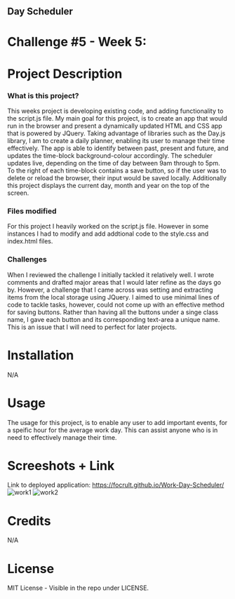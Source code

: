 ## Day Scheduler
# Challenge #5 - Week 5:


# Project Description
### What is this project?
This weeks project is developing existing code, and adding functionality to the script.js file. My main goal for this project, is to create an app that would run in the browser and present a dynamically updated HTML and CSS app that is powered by JQuery. Taking advantage of libraries such as the Day.js library, I am to create a daily planner, enabling its user to manage their time effectively. The app is able to identify between past, present and future, and updates the time-block background-colour accordingly. The scheduler updates live, depending on the time of day between 9am through to 5pm. To the right of each time-block contains a save button, so if the user was to delete or reload the browser, their input would be saved locally. Additionally this project displays the current day, month and year on the top of the screen. 

### Files modified
For this project I heavily worked on the script.js file. However in some instances I had to modify and add addtional code to the style.css and index.html files.

### Challenges
When I reviewed the challenge I initially tackled it relatively well. I wrote comments and drafted major areas that I would later refine as the days go by. However, a challenge that I came across was setting and extracting items from the local storage using JQuery. I aimed to use minimal lines of code to tackle tasks, however, could not come up with an effective method for saving buttons. Rather than having all the buttons under a singe class name, I gave each button and its corresponding text-area a unique name. This is an issue that I will need to perfect for later projects.

# Installation
N/A

# Usage
The usage for this project, is to enable any user to add important events, for a speific hour for the average work day. This can assist anyone who is in need to effectively manage their time.


# Screeshots + Link
Link to deployed application: https://focrult.github.io/Work-Day-Scheduler/
![work1](https://user-images.githubusercontent.com/114898970/207802331-872314d8-3792-4895-b5ef-d25178af8025.png)
![work2](https://user-images.githubusercontent.com/114898970/207802344-97bd0f2e-418b-4109-a505-dddc8de1e1b1.png)



# Credits
N/A

# License
MIT License - Visible in the repo under LICENSE.


